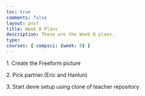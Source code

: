 ```yaml
---
toc: true
comments: false
layout: post
title: Week 0 Plans
description: These are the Week 0 plans.
type:
courses: { compsci: {week: 0} }
--- 
```

<html> 
<p>1. Create the Freeform picture</p>
<p>2. Pick partner.(Eric and Hanlun)</p>
<p>3. Start devie setup using clone of teacher repository</p>
</html>